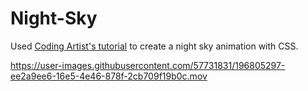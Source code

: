 # Night-Sky

Used [Coding Artist's tutorial](https://youtu.be/CbPf9lXqLjM) to create a night sky animation with CSS.

https://user-images.githubusercontent.com/57731831/196805297-ee2a9ee6-16e5-4e46-878f-2cb709f19b0c.mov
